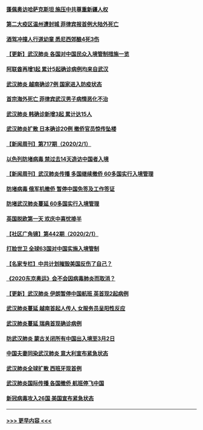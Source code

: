 #### [蓬佩奥访哈萨克斯坦 施压中共尊重新疆人权](../pages/prog202/a102767395.md?t=02030701) 
#### [第二大疫区温州遭封城 菲律宾报首例大陆外死亡](../pages/prog202/a102767388.md?t=02030701) 
#### [酒驾冲撞人行道幼童 悉尼西郊酿4死3伤](../pages/prog202/a102767238.md?t=02030701) 
#### [【更新】武汉肺炎 各国对中国民众入境管制措施一览](../pages/prog202/a102767170.md?t=02030701) 
#### [阿联酋再增1起 累计5起确诊病例均来自武汉](../pages/prog202/a102767207.md?t=02030701) 
#### [武汉肺炎 越南确诊7例 国家进入防疫状态](../pages/prog202/a102767186.md?t=02030701) 
#### [首宗海外死亡 菲律宾武汉男子病情恶化不治](../pages/prog202/a102767150.md?t=02030701) 
#### [武汉肺炎 韩确诊新增3起 累计达15人](../pages/prog202/a102767132.md?t=02030701) 
#### [武汉肺炎扩散 日本确诊20例 撤侨官员惊传坠楼](../pages/prog202/a102767109.md?t=02030701) 
#### [【新闻周刊】第717期（2020/2/1）](../pages/prog202/a102767114.md?t=02030701) 
#### [以色列防堵病毒 禁过去14天造访中国者入境](../pages/prog202/a102767091.md?t=02030701) 
#### [【新闻周刊】武汉肺炎传播 多国继续撤侨 60多国实行入境管理](../pages/prog202/a102767044.md?t=02030701) 
#### [防堵病毒 俄军机撤侨 暂停中国免签及工作签证](../pages/prog202/a102767084.md?t=02030701) 
#### [防堵武汉肺炎蔓延 60多国实行入境管理](../pages/prog202/a102766756.md?t=02030701) 
#### [英国脱欧第一天 欢庆中喜忧掺半](../pages/prog202/a102766971.md?t=02030701) 
#### [【社区广角镜】第442期（2020/2/1）](../pages/prog202/a102766826.md?t=02030701) 
#### [打脸世卫 全球63国对中国实施入境管制](../pages/prog202/a102766497.md?t=02030701) 
#### [【名家专栏】中共计划摧毁美国反伤了自己？](../pages/prog202/a102766174.md?t=02030701) 
#### [《2020东京奥运》会不会因病毒肺炎而取消？](../pages/prog202/a102766393.md?t=02030701) 
#### [【更新】武汉肺炎 伊朗暂停中国航班 英首现2起病例](../pages/prog202/a102758911.md?t=02030701) 
#### [武汉肺炎蔓延  越南首起人传人 女服务员呈阳性反应](../pages/prog202/a102766314.md?t=02030701) 
#### [武汉肺炎蔓延 瑞典首现确诊病例](../pages/prog202/a102766272.md?t=02030701) 
#### [防武汉肺炎 蒙古关闭所有中国出入境至3月2日](../pages/prog202/a102766187.md?t=02030701) 
#### [中国夫妻同染武汉肺炎 意大利宣布紧急状态](../pages/prog202/a102766160.md?t=02030701) 
#### [武汉肺炎全球扩散 西班牙现首例](../pages/prog202/a102766142.md?t=02030701) 
#### [武汉肺炎国际传播 各国撤侨 航班停飞中国](../pages/prog202/a102765851.md?t=02030701) 
#### [新冠病毒攻入26国 美国宣布紧急状态](../pages/prog202/a102766042.md?t=02030701) 

----
#### [ >>> 更早内容 <<< ](../indexes/prog202-earlier.md)
